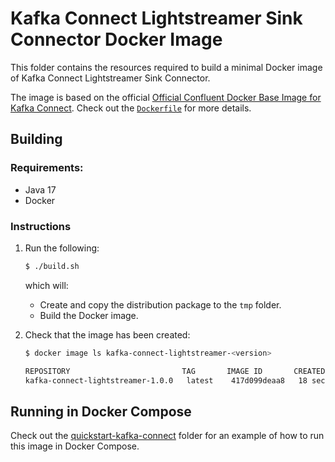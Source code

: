 # Kafka Connect Lightstreamer Sink Connector Docker Image

This folder contains the resources required to build a minimal Docker image of Kafka Connect Lightstreamer Sink Connector.

The image is based on the official [Official Confluent Docker Base Image for Kafka Connect](https://hub.docker.com/r/confluentinc/cp-kafka-connect-base). Check out the [`Dockerfile`](./Dockerfile) for more details.

## Building

### Requirements:

- Java 17
- Docker

### Instructions

1. Run the following:

   ```sh
   $ ./build.sh
   ```

   which will:
   
   - Create and copy the distribution package to the `tmp` folder.
   - Build the Docker image.

3. Check that the image has been created:

   ```sh
   $ docker image ls kafka-connect-lightstreamer-<version>

   REPOSITORY                         TAG       IMAGE ID       CREATED          SIZE
   kafka-connect-lightstreamer-1.0.0   latest    417d099deaa8   18 seconds ago   1.75GB
   ```

## Running in Docker Compose

Check out the [quickstart-kafka-connect](../quickstart-kafka-connect/) folder for an example of how to run this image in Docker Compose.

